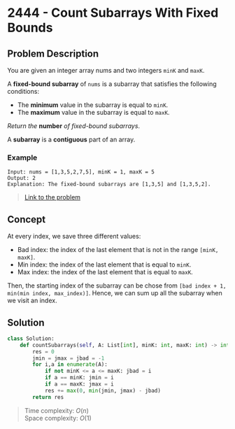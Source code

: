 # 2444 - Count Subarrays With Fixed Bounds

## Problem Description

You are given an integer array nums and two integers `minK` and `maxK`.

A **fixed-bound subarray** of `nums` is a subarray that satisfies the following conditions:

* The **minimum** value in the subarray is equal to `minK`.
* The **maximum** value in the subarray is equal to `maxK`.

*Return the* **number** *of fixed-bound subarrays*.

A **subarray** is a **contiguous** part of an array.

### Example

```text
Input: nums = [1,3,5,2,7,5], minK = 1, maxK = 5
Output: 2
Explanation: The fixed-bound subarrays are [1,3,5] and [1,3,5,2].
```

> [Link to the problem](https://leetcode.com/problems/count-subarrays-with-fixed-bounds/description/)

## Concept

At every index, we save three different values:

* Bad index: the index of the last element that is not in the range `[minK, maxK]`.
* Min index: the index of the last element that is equal to `minK`.
* Max index: the index of the last element that is equal to `maxK`.

Then, the starting index of the subarray can be chose from `[bad index + 1, min(min index, max_index)]`. Hence, we can sum up all the subarray when we visit an index.

## Solution

```python
class Solution:
    def countSubarrays(self, A: List[int], minK: int, maxK: int) -> int:
        res = 0
        jmin = jmax = jbad = -1
        for i,a in enumerate(A):
            if not minK <= a <= maxK: jbad = i
            if a == minK: jmin = i
            if a == maxK: jmax = i
            res += max(0, min(jmin, jmax) - jbad)
        return res
```

> Time complexity: $O(n)$ \
> Space complexity: $O(1)$
